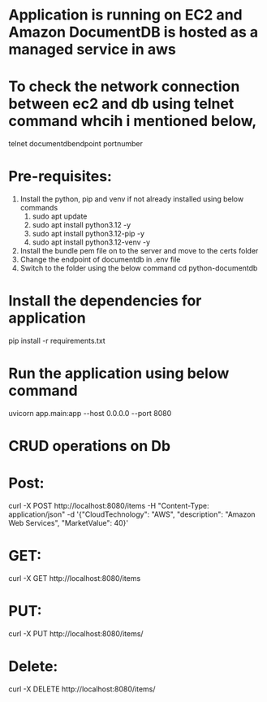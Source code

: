 # Application is running on EC2 and Amazon DocumentDB is hosted as a managed service in aws
# To check the network connection between ec2 and db using telnet command whcih i mentioned below,
telnet documentdbendpoint portnumber

Pre-requisites:
==============
1. Install the python, pip and venv if not already installed using below commands
     1. sudo apt update
     2. sudo apt install python3.12 -y
     3. sudo apt install python3.12-pip -y
     4. sudo apt install python3.12-venv -y
2. Install the bundle pem file on to the server and move to the certs folder
3. Change the endpoint of documentdb in .env file
4. Switch to the folder using the below command
     cd python-documentdb

# Install the dependencies for application
pip install -r requirements.txt

# Run the application using below command
uvicorn app.main:app --host 0.0.0.0 --port 8080

# CRUD operations on Db
Post:
====
curl -X POST http://localhost:8080/items -H "Content-Type: application/json" -d '{"CloudTechnology": "AWS", "description": "Amazon Web Services", "MarketValue": 40}'
  
GET:
====
curl -X GET http://localhost:8080/items

PUT:
====
curl -X PUT http://localhost:8080/items/<item Id >

Delete:
=======
curl -X DELETE http://localhost:8080/items/<item Id >
